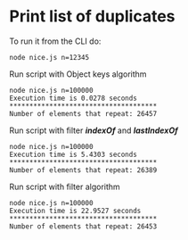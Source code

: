 # Print list of duplicates

To run it from the CLI do:
```
node nice.js n=12345
```

Run script with Object keys algorithm
```
node nice.js n=100000
Execution time is 0.0278 seconds
*************************************
Number of elements that repeat: 26457
```

Run script with filter ***indexOf*** and ***lastIndexOf***
```
node nice.js n=100000
Execution time is 5.4303 seconds
*************************************
Number of elements that repeat: 26389
```

Run script with filter algorithm
```
node nice.js n=100000
Execution time is 22.9527 seconds
*************************************
Number of elements that repeat: 26453
```